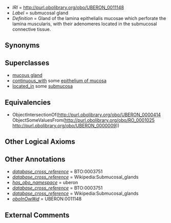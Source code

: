 * *IRI* = http://purl.obolibrary.org/obo/UBERON_0011148
 * *Label* = submucosal gland
 * *Definition* = Gland of the lamina epithelialis mucosae which perforate the lamina muscularis, with their adenomeres located in the submucosal connective tissue.

## Synonyms


## Superclasses

 * [mucous gland](../../UBERON/14/UBERON_0000414.md)
 * [continuous_with](../../FMA/72/FMA_85972.md) some [epithelium of mucosa](../../UBERON/50/UBERON_0003350.md)
 * [located_in](../../RO/25/RO_0001025.md) some [submucosa](../../UBERON/09/UBERON_0000009.md)

## Equivalencies

 * ObjectIntersectionOf(<http://purl.obolibrary.org/obo/UBERON_0000414> ObjectSomeValuesFrom(<http://purl.obolibrary.org/obo/RO_0001025> <http://purl.obolibrary.org/obo/UBERON_0000009>))

## Other Logical Axioms


## Other Annotations

 * *[database_cross_reference](../../ef/oboInOwl#hasDbXref.md)* = BTO:0003751
 * *[database_cross_reference](../../ef/oboInOwl#hasDbXref.md)* = Wikipedia:Submucosal_glands
 * *[has_obo_namespace](../../ce/oboInOwl#hasOBONamespace.md)* = uberon
 * *[database_cross_reference](../../ef/oboInOwl#hasDbXref.md)* = BTO:0003751
 * *[database_cross_reference](../../ef/oboInOwl#hasDbXref.md)* = Wikipedia:Submucosal_glands
 * *[oboInOwl#id](../../id/oboInOwl#id.md)* = UBERON:0011148

## External Comments


